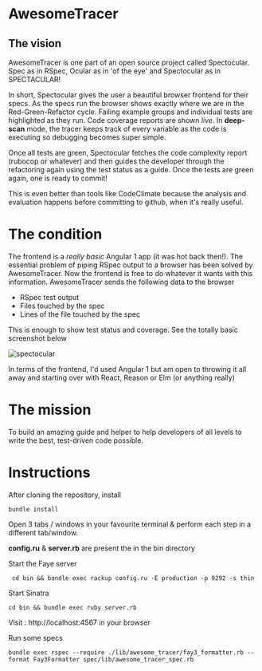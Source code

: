 # AwesomeTracer

## The vision
AwesomeTracer is one part of an open source project called Spectocular. Spec as in RSpec, Ocular as in 'of the eye' and Spectocular as in SPECTACULAR! 

In short, Spectocular gives the user a beautiful browser frontend for their specs. As the specs run the browser shows exactly where we are in the Red-Green-Refactor cycle. Failing example groups and individual tests are highlighted as they run. Code coverage reports are shown *live*. In **deep-scan** mode, the tracer keeps track of every variable as the code is executing so debugging becomes super simple.

Once all tests are green, Spectocular fetches the code complexity report (rubocop or whatever) and then guides the developer through the refactoring again using the test status as a guide. Once the tests are green again, one is ready to commit!

This is even better than tools like CodeClimate because the analysis and evaluation happens before committing to github, when it's really useful.

# The condition
The frontend is a *really basic* Angular 1 app (it was hot back then!). The essential problem of piping RSpec output to a browser has been solved by AwesomeTracer. Now the frontend is free to do whatever it wants with this information. AwesomeTracer sends the following data to the browser

* RSpec test output
* Files touched by the spec
* Lines of the file touched by the spec

This is enough to show test status and coverage. See the totally basic screenshot below

![spectocular](https://cdn.pbrd.co/images/Hf5J6mi.png)

In terms of the frontend, I'd used Angular 1 but am open to throwing it all away and starting over with React, Reason or Elm (or anything really)

# The mission

To build an amazing guide and helper to help developers of all levels to write the best, test-driven code possible.

# Instructions

After cloning the repository, install
 
 `bundle install` 
 
Open 3 tabs / windows in your favourite terminal & perform each step in a different tab/window.


**config.ru** & **server.rb** are present the in the bin directory 

Start the Faye server
```
 cd bin && bundle exec rackup config.ru -E production -p 9292 -s thin
 ```

Start Sinatra
```
cd bin && bundle exec ruby server.rb
```

Visit : http://localhost:4567 in your browser

Run some specs

```
bundle exec rspec --require ./lib/awesome_tracer/fay3_formatter.rb --format Fay3Formatter spec/lib/awesome_tracer_spec.rb
```
